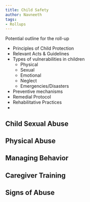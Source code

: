 ```yaml
---
title: Child Safety
author: Navneeth
tags: 
- Rollups
---
```


Potential outline for the roll-up
- Principles of Child Protection
- Relevant Acts & Guidelines
- Types of vulnerabilities in children 
	- Physical 
	- Sexual 
	- Emotional 
	- Neglect 
	- Emergencies/Disasters
- Preventive mechanisms
- Remedial Protocol
- Rehabilitative Practices
-  



## Child Sexual Abuse

## Physical Abuse

## Managing Behavior

## Caregiver Training

## Signs of Abuse

